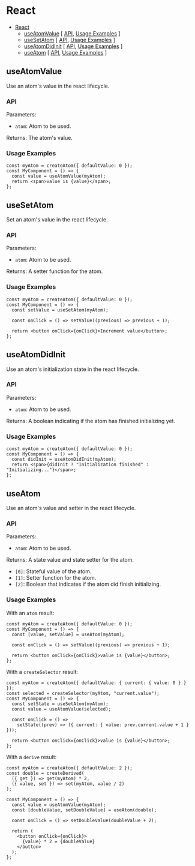 # React

<!-- >> TOC >> -->

- [React](#react)
  - [useAtomValue](#useatomvalue) [ [API](#api), [Usage Examples](#usage-examples) ]
  - [useSetAtom](#usesetatom) [ [API](#api-1), [Usage Examples](#usage-examples-1) ]
  - [useAtomDidInit](#useatomdidinit) [ [API](#api-2), [Usage Examples](#usage-examples-2) ]
  - [useAtom](#useatom) [ [API](#api-3), [Usage Examples](#usage-examples-3) ]
  <!-- << TOC << -->

## useAtomValue

Use an atom's value in the react lifecycle.

### API

Parameters:

- `atom`: Atom to be used.

Returns: The atom's value.

### Usage Examples

```tsx
const myAtom = createAtom({ defaultValue: 0 });
const MyComponent = () => {
  const value = useAtomValue(myAtom);
  return <span>value is {value}</span>;
};
```

## useSetAtom

Set an atom's value in the react lifecycle.

### API

Parameters:

- `atom`: Atom to be used.

Returns: A setter function for the atom.

### Usage Examples

```tsx
const myAtom = createAtom({ defaultValue: 0 });
const MyComponent = () => {
  const setValue = useSetAtom(myAtom);

  const onClick = () => setValue((previous) => previous + 1);

  return <button onClick={onClick}>Increment value</button>;
};
```

## useAtomDidInit

Use an atom's initialization state in the react lifecycle.

### API

Parameters:

- `atom`: Atom to be used.

Returns: A boolean indicating if the atom has finished initializing yet.

### Usage Examples

```tsx
const myAtom = createAtom({ defaultValue: 0 });
const MyComponent = () => {
  const didInit = useAtomDidInit(myAtom);
  return <span>{didInit ? "Initialization finished" : "Initializing..."}</span>;
};
```

## useAtom

Use an atom's value and setter in the react lifecycle.

### API

Parameters:

- `atom`: Atom to be used.

Returns: A state value and state setter for the atom.

- `[0]`: Stateful value of the atom.
- `[1]`: Setter function for the atom.
- `[2]`: Boolean that indicates if the atom did finish initializing.

### Usage Examples

With an `atom` result:

```tsx
const myAtom = createAtom({ defaultValue: 0 });
const MyComponent = () => {
  const [value, setValue] = useAtom(myAtom);

  const onClick = () => setValue((previous) => previous + 1);

  return <button onClick={onClick}>value is {value}</button>;
};
```

With a `createSelector` result:

```tsx
const myAtom = createAtom({ defaultValue: { current: { value: 0 } } });
const selected = createSelector(myAtom, "current.value");
const MyComponent = () => {
  const setState = useSetAtom(myAtom);
  const value = useAtomValue(selected);

  const onClick = () =>
    setState((prev) => ({ current: { value: prev.current.value + 1 } }));

  return <button onClick={onClick}>value is {value}</button>;
};
```

With a `derive` result:

```tsx
const myAtom = createAtom({ defaultValue: 2 });
const double = createDerived(
  ({ get }) => get(myAtom) * 2,
  ({ value, set }) => set(myAtom, value / 2)
);

const MyComponent = () => {
  const value = useAtomValue(myAtom);
  const [doubleValue, setDoubleValue] = useAtom(double);

  const onClick = () => setDoubleValue(doubleValue + 2);

  return (
    <button onClick={onClick}>
      {value} * 2 = {doubleValue}
    </button>
  );
};
```
